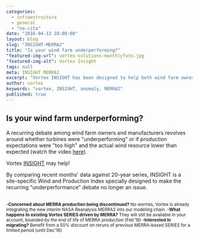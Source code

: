 ```yaml
---
categories: 
  - infraestructura
  - general
  - "no-cita"
date: "2016-04-13 10:00:00"
layout: blog
slug: "INSIGHT-MERRA2"
title: "Is your wind farm underperforming?"
"featured-img-url": vortex-solutions-monthlyfoto.jpg
"featured-img-alt": Vortex Insight
tags: null
meta: INSIGHT MERRA2
excerpt: "Vortex INSIGHT has been designed to help both wind farm owners and manufacturers in the recurring debate about turbine underperformance."
author: vortex
keywords: "vortex, INSIGHT, anomaly, MERRA2"
published: true
---
```


##  Is your wind farm underperforming?

A recurring debate among wind farm owners and manufacturers revolves around whether turbines were "underperforming" or if production expectations were "too high" and the actual wind resource lower than expected (watch the video <a href="/assets/docs/insight.htm">here</a>).

Vortex <a href="/solutions/monthly.html">INSIGHT</a> may help!

By comparing recent months' data against 20-year series, INSIGHT is a site-specific Wind and Production Index specially designed to make the recurring "underperformance" debate no longer an issue.
<br>
<br>

<p><small>
<b>-Concerned about MERRA production being discontinued?</b> No worries, Vortex is already integrating the new interim NASA Reanalysis MERRA2 into our modeling chain. <b>-What happens to existing Vortex SERIES driven by MERRA?</b> They will still be available in your account, bounded by the end of life of MERRA production (Feb'16) <b>-Interested in migrating?</b> Benefit from a 50% discount on reruns of previous MERRA-based SERIES for a limited period (until Dec'16)
</small></p>
